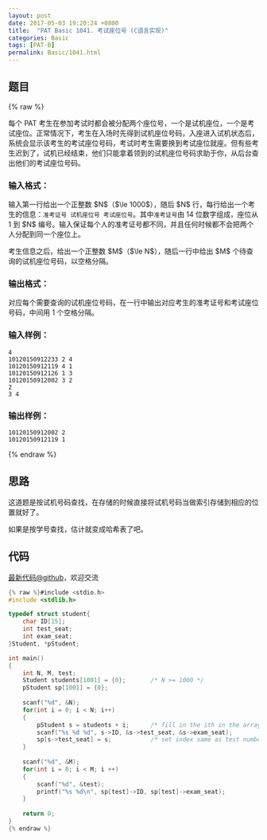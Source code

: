 ```yaml
---
layout: post
date: 2017-05-03 19:20:24 +0800
title:  "PAT Basic 1041. 考试座位号 (C语言实现)"
categories: Basic
tags: [PAT-B]
permalink: Basic/1041.html
---
```


## 题目

{% raw %}<div class="ques-view"><p>每个 PAT 考生在参加考试时都会被分配两个座位号，一个是试机座位，一个是考试座位。正常情况下，考生在入场时先得到试机座位号码，入座进入试机状态后，系统会显示该考生的考试座位号码，考试时考生需要换到考试座位就座。但有些考生迟到了，试机已经结束，他们只能拿着领到的试机座位号码求助于你，从后台查出他们的考试座位号码。</p>
<h3 id="-">输入格式：</h3>
<p>输入第一行给出一个正整数 <span>$N$</span>（<span>$\le 1000$</span>），随后 <span>$N$</span> 行，每行给出一个考生的信息：<code>准考证号 试机座位号 考试座位号</code>。其中<code>准考证号</code>由 14 位数字组成，座位从 1 到 <span>$N$</span> 编号。输入保证每个人的准考证号都不同，并且任何时候都不会把两个人分配到同一个座位上。</p>
<p>考生信息之后，给出一个正整数 <span>$M$</span>（<span>$\le N$</span>），随后一行中给出 <span>$M$</span> 个待查询的试机座位号码，以空格分隔。</p>
<h3 id="-">输出格式：</h3>
<p>对应每个需要查询的试机座位号码，在一行中输出对应考生的准考证号和考试座位号码，中间用 1 个空格分隔。</p>
<h3 id="-">输入样例：</h3>
<pre><code class="lang-in">4
10120150912233 2 4
10120150912119 4 1
10120150912126 1 3
10120150912002 3 2
2
3 4
</code></pre>
<h3 id="-">输出样例：</h3>
<pre><code class="lang-out">10120150912002 2
10120150912119 1
</code></pre>
</div>{% endraw %}

## 思路

这道题是按试机号码查找，在存储的时候直接将试机号码当做索引存储到相应的位置就好了。

如果是按学号查找，估计就变成哈希表了吧。

## 代码

[最新代码@github](https://github.com/OliverLew/PAT/blob/master/PATBasic/1041.c)，欢迎交流
```c
{% raw %}#include <stdio.h>
#include <stdlib.h>

typedef struct student{
    char ID[15];
    int test_seat;
    int exam_seat;
}Student, *pStudent;

int main()
{
    int N, M, test;
    Student students[1001] = {0};       /* N >= 1000 */
    pStudent sp[1001] = {0};
    
    scanf("%d", &N);
    for(int i = 0; i < N; i++)
    {
        pStudent s = students + i;      /* fill in the ith in the array */
        scanf("%s %d %d", s->ID, &s->test_seat, &s->exam_seat);
        sp[s->test_seat] = s;           /* set index same as test number */
    }
    
    scanf("%d", &M);
    for(int i = 0; i < M; i ++)
    {
        scanf("%d", &test);
        printf("%s %d\n", sp[test]->ID, sp[test]->exam_seat);
    }
    
    return 0;
}
{% endraw %}
```